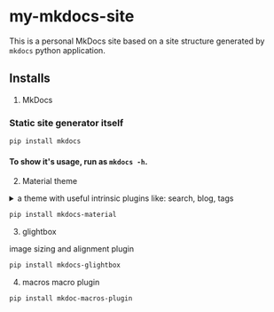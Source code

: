 # my-mkdocs-site

This is a personal MkDocs site based on a site structure generated by `mkdocs` python application.

## Installs

1. MkDocs

### Static site generator itself

```bash
pip install mkdocs
```
#### To show it's usage, run as `mkdocs -h`.

2. Material theme

<details>
  <summary> a theme with useful intrinsic plugins like: search, blog, tags</summary>
  Every plugin, even if it is intrinsic in the theme, needs to be listed in `mkdocs.yml`.
</details>

```bash
pip install mkdocs-material
```

3. glightbox

image sizing and alignment plugin

```bash
pip install mkdocs-glightbox
```

4. macros
macro plugin

```bash
pip install mkdoc-macros-plugin
```